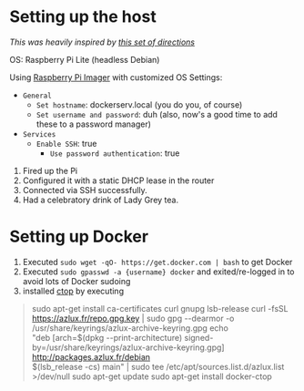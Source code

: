# Setting up the host

*This was heavily inspired by [this set of directions](https://github.com/DoTheEvo/selfhosted-apps-docker/tree/master/beginners-speedrun-selfhosting)*

OS: Raspberry Pi Lite (headless Debian)

Using [Raspberry Pi Imager](https://www.raspberrypi.com/software/) with customized OS Settings:
- `General` 
    - `Set hostname`: dockerserv.local (you do you, of course)
    - `Set username and password`: duh (also, now's a good time to add these to a password manager)
- `Services`
    - `Enable SSH`: true
        - `Use password authentication`: true

1. Fired up the Pi
1. Configured it with a static DHCP lease in the router
1. Connected via SSH successfully.
1. Had a celebratory drink of Lady Grey tea.

# Setting up Docker
1. Executed `sudo wget -qO- https://get.docker.com | bash` to get Docker
1. Executed `sudo gpasswd -a {username} docker` and exited/re-logged in to avoid lots of Docker sudoing
1. installed [ctop](https://github.com/bcicen/ctop) by executing
>sudo apt-get install ca-certificates curl gnupg lsb-release
curl -fsSL https://azlux.fr/repo.gpg.key | sudo gpg --dearmor -o /usr/share/keyrings/azlux-archive-keyring.gpg
echo \
  "deb [arch=$(dpkg --print-architecture) signed-by=/usr/share/keyrings/azlux-archive-keyring.gpg] http://packages.azlux.fr/debian \
  $(lsb_release -cs) main" | sudo tee /etc/apt/sources.list.d/azlux.list >/dev/null
sudo apt-get update
sudo apt-get install docker-ctop




